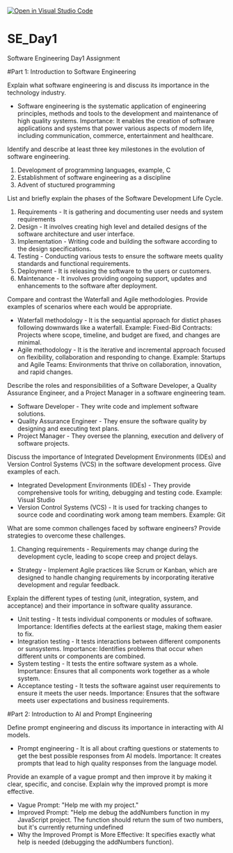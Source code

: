 [![Open in Visual Studio Code](https://classroom.github.com/assets/open-in-vscode-2e0aaae1b6195c2367325f4f02e2d04e9abb55f0b24a779b69b11b9e10269abc.svg)](https://classroom.github.com/online_ide?assignment_repo_id=15627952&assignment_repo_type=AssignmentRepo)
# SE_Day1
Software Engineering Day1 Assignment

#Part 1: Introduction to Software Engineering

Explain what software engineering is and discuss its importance in the technology industry.
* Software engineering is the systematic application of engineering principles, methods and tools to the development and maintenance of high quality systems.
  Importance: It enables the creation of software applications and systems that power various aspects of modern life, including communication, commerce, entertainment and healthcare.


Identify and describe at least three key milestones in the evolution of software engineering.
1. Development of programming languages, example, C
2. Establishment of software engineering as a discipline
3. Advent of stuctured programming


List and briefly explain the phases of the Software Development Life Cycle.
1. Requirements - It is gathering and documenting user needs and system requirements
2. Design - It involves creating high level and detailed designs of the software architecture and user interface.
3. Implementation - Writing code and building the software according to the design specifications.
4. Testing - Conducting various tests to ensure the software meets quality standards and functional requirements.
5. Deployment - It is releasing the software to the users or customers.
6. Maintenance - It involves providing ongoing support, updates and enhancements to the software after deployment.


Compare and contrast the Waterfall and Agile methodologies. Provide examples of scenarios where each would be appropriate.
* Waterfall methodology - It is the sequantial approach for distict phases following downwards like a waterfall.
  Example: Fixed-Bid Contracts: Projects where scope, timeline, and budget are fixed, and changes are minimal.
* Agile methodology - It is the iterative and incremental approach focused on flexibility, collaboration and responding to change.
  Example: Startups and Agile Teams: Environments that thrive on collaboration, innovation, and rapid changes.



Describe the roles and responsibilities of a Software Developer, a Quality Assurance Engineer, and a Project Manager in a software engineering team.
* Software Developer - They write code and implement software solutions.
* Quality Assurance Engineer - They ensure the software quality by designing and executing text plans.
* Project Manager - They oversee the planning, execution and delivery of software projects.


Discuss the importance of Integrated Development Environments (IDEs) and Version Control Systems (VCS) in the software development process. Give examples of each.
* Integrated Development Environments (IDEs) - They provide comprehensive tools for writing, debugging and testing code.
  Example: Visual Studio
* Version Control Systems (VCS) - It is used for tracking changes to source code and coordinating work among team members.
  Example: Git


What are some common challenges faced by software engineers? Provide strategies to overcome these challenges.
1. Changing requirements - Requirements may change during the development cycle, leading to scope creep and project delays.
*  Strategy - Implement Agile practices like Scrum or Kanban, which are designed to handle changing requirements by incorporating iterative development and regular feedback.


Explain the different types of testing (unit, integration, system, and acceptance) and their importance in software quality assurance.
* Unit testing - It tests individual components or modules of software.
  Importance:  Identifies defects at the earliest stage, making them easier to fix.
* Integration testing - It tests interactions between different components or  sunsystems.
  Importance: Identifies problems that occur when different units or components are combined.
* System testing - It tests the entire software system as a whole.
  Importance:  Ensures that all components work together as a whole system.
* Acceptance testing - It tests the software against user requirements to ensure it meets the user needs.
  Importance: Ensures that the software meets user expectations and business requirements.


#Part 2: Introduction to AI and Prompt Engineering


Define prompt engineering and discuss its importance in interacting with AI models.
* Prompt engineering - It is all about crafting questions or statements to get the best possible responses from AI models.
  Importance: It creates prompts that lead to high quality responses from the language model.


Provide an example of a vague prompt and then improve it by making it clear, specific, and concise. Explain why the improved prompt is more effective.
* Vague Prompt: "Help me with my project."
* Improved Prompt: "Help me debug the addNumbers function in my JavaScript project. The function should return the sum of two numbers, but it's currently returning undefined
* Why the Improved Prompt is More Effective: It specifies exactly what help is needed (debugging the addNumbers function).
